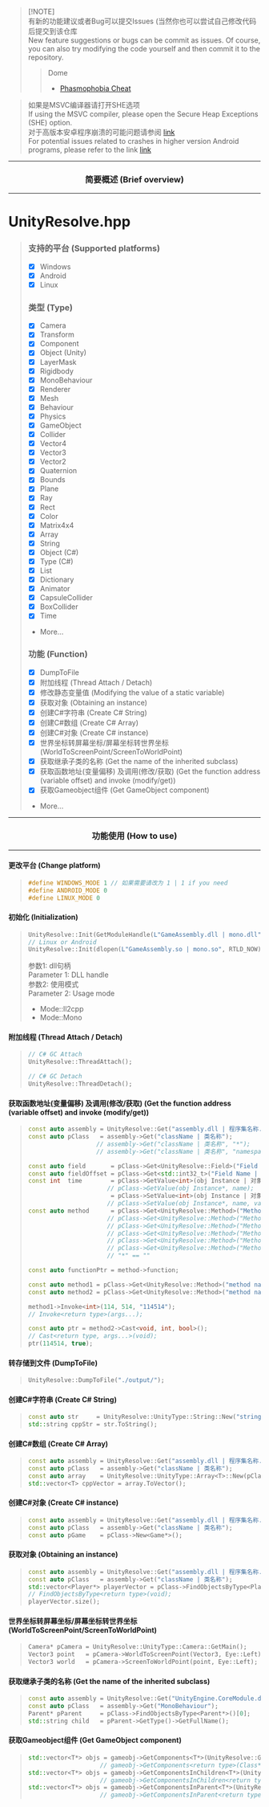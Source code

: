 > [!NOTE]\
> 有新的功能建议或者Bug可以提交Issues (当然你也可以尝试自己修改代码后提交到该仓库\
> New feature suggestions or bugs can be commit as issues. Of course, you can also try modifying the code yourself and then commit it to the repository.
> > Dome
> > - [Phasmophobia Cheat](https://github.com/issuimo/PhasmophobiaCheat/tree/main) 

> 如果是MSVC编译器请打开SHE选项 \
> If using the MSVC compiler, please open the Secure Heap Exceptions (SHE) option. \
> 对于高版本安卓程序崩溃的可能问题请参阅 [link](https://github.com/issuimo/UnityResolve.hpp/issues/11) \
> For potential issues related to crashes in higher version Android programs, please refer to the link [link](https://github.com/issuimo/UnityResolve.hpp/issues/11)
<hr>
<h3 align="center">简要概述 (Brief overview)</h3>
<hr>

# UnityResolve.hpp
> ### 支持的平台 (Supported platforms)
> - [X] Windows
> - [X] Android
> - [X] Linux
> ### 类型 (Type)
> - [X] Camera
> - [X] Transform
> - [X] Component
> - [X] Object (Unity)
> - [X] LayerMask
> - [X] Rigidbody
> - [x] MonoBehaviour
> - [x] Renderer
> - [x] Mesh
> - [X] Behaviour
> - [X] Physics
> - [X] GameObject
> - [X] Collider
> - [X] Vector4
> - [X] Vector3
> - [X] Vector2
> - [X] Quaternion
> - [X] Bounds
> - [X] Plane
> - [X] Ray
> - [X] Rect
> - [X] Color
> - [X] Matrix4x4
> - [X] Array
> - [x] String
> - [x] Object (C#)
> - [X] Type (C#)
> - [X] List
> - [X] Dictionary
> - [X] Animator
> - [X] CapsuleCollider
> - [X] BoxCollider
> - [X] Time
> - More...
> ### 功能 (Function)
> - [X] DumpToFile
> - [X] 附加线程 (Thread Attach / Detach)
> - [X] 修改静态变量值 (Modifying the value of a static variable)
> - [X] 获取对象 (Obtaining an instance)
> - [X] 创建C#字符串 (Create C# String)
> - [X] 创建C#数组 (Create C# Array)
> - [X] 创建C#对象 (Create C# instance)
> - [X] 世界坐标转屏幕坐标/屏幕坐标转世界坐标 (WorldToScreenPoint/ScreenToWorldPoint)
> - [X] 获取继承子类的名称 (Get the name of the inherited subclass)
> - [X] 获取函数地址(变量偏移) 及调用(修改/获取) (Get the function address (variable offset) and invoke (modify/get))
> - [x] 获取Gameobject组件 (Get GameObject component)
> - More...
<hr>
<h3 align="center">功能使用 (How to use)</h3>
<hr>

#### 更改平台 (Change platform)
> ``` c++
> #define WINDOWS_MODE 1 // 如果需要请改为 1 | 1 if you need
> #define ANDROID_MODE 0
> #define LINUX_MODE 0
> ```

#### 初始化 (Initialization)
> ``` c++
> UnityResolve::Init(GetModuleHandle(L"GameAssembly.dll | mono.dll"), UnityResolve::Mode::Mono);
> // Linux or Android
> UnityResolve::Init(dlopen(L"GameAssembly.so | mono.so", RTLD_NOW), UnityResolve::Mode::Mono);
> ```
> 参数1: dll句柄 \
> Parameter 1: DLL handle \
> 参数2: 使用模式 \
> Parameter 2: Usage mode
> - Mode::Il2cpp
> - Mode::Mono

#### 附加线程 (Thread Attach / Detach)
> ``` c++
> // C# GC Attach
> UnityResolve::ThreadAttach();
> 
> // C# GC Detach
> UnityResolve::ThreadDetach();
> ```

#### 获取函数地址(变量偏移) 及调用(修改/获取) (Get the function address (variable offset) and invoke (modify/get))
> ``` c++
> const auto assembly = UnityResolve::Get("assembly.dll | 程序集名称.dll");
> const auto pClass   = assembly->Get("className | 类名称");
>                    // assembly->Get("className | 类名称", "*");
>                    // assembly->Get("className | 类名称", "namespace | 空间命名");
> 
> const auto field       = pClass->Get<UnityResolve::Field>("Field Name | 变量名");
> const auto fieldOffset = pClass->Get<std::int32_t>("Field Name | 变量名");
> const int  time        = pClass->GetValue<int>(obj Instance | 对象地址, "time");
>                       // pClass->GetValue(obj Instance*, name);
>                        = pClass->SetValue<int>(obj Instance | 对象地址, "time", 114514);
>                       // pClass->SetValue(obj Instance*, name, value);
> const auto method      = pClass->Get<UnityResolve::Method>("Method Name | 函数名");
>                       // pClass->Get<UnityResolve::Method>("Method Name | 函数名", { "System.String" });
>                       // pClass->Get<UnityResolve::Method>("Method Name | 函数名", { "*", "System.String" });
>                       // pClass->Get<UnityResolve::Method>("Method Name | 函数名", { "*", "", "System.String" });
>                       // pClass->Get<UnityResolve::Method>("Method Name | 函数名", { "*", "System.Int32", "System.String" });
>                       // pClass->Get<UnityResolve::Method>("Method Name | 函数名", { "*", "System.Int32", "System.String", "*" });
>                       // "*" == ""
> 
> const auto functionPtr = method->function;
> 
> const auto method1 = pClass->Get<UnityResolve::Method>("method name1 | 函数名称1");
> const auto method2 = pClass->Get<UnityResolve::Method>("method name2 | 函数名称2");
> 
> method1->Invoke<int>(114, 514, "114514");
> // Invoke<return type>(args...);
> 
> const auto ptr = method2->Cast<void, int, bool>();
> // Cast<return type, args...>(void);
> ptr(114514, true);
> ```

#### 转存储到文件 (DumpToFile)
> ``` C++
> UnityResolve::DumpToFile("./output/");
> ```

#### 创建C#字符串 (Create C# String)
> ``` c++
> const auto str     = UnityResolve::UnityType::String::New("string | 字符串");
> std::string cppStr = str.ToString();
> ```

#### 创建C#数组 (Create C# Array)
> ``` c++
> const auto assembly = UnityResolve::Get("assembly.dll | 程序集名称.dll");
> const auto pClass   = assembly->Get("className | 类名称");
> const auto array    = UnityResolve::UnityType::Array<T>::New(pClass, size);
> std::vector<T> cppVector = array.ToVector();
> ```

#### 创建C#对象 (Create C# instance)
> ``` c++
> const auto assembly = UnityResolve::Get("assembly.dll | 程序集名称.dll");
> const auto pClass   = assembly->Get("className | 类名称");
> const auto pGame    = pClass->New<Game*>();
> ```

#### 获取对象 (Obtaining an instance)
> ``` c++
> const auto assembly = UnityResolve::Get("assembly.dll | 程序集名称.dll");
> const auto pClass   = assembly->Get("className | 类名称");
> std::vector<Player*> playerVector = pClass->FindObjectsByType<Player*>();
> // FindObjectsByType<return type>(void);
> playerVector.size();
> ```

#### 世界坐标转屏幕坐标/屏幕坐标转世界坐标 (WorldToScreenPoint/ScreenToWorldPoint)
> ``` c++
> Camera* pCamera = UnityResolve::UnityType::Camera::GetMain();
> Vector3 point   = pCamera->WorldToScreenPoint(Vector3, Eye::Left);
> Vector3 world   = pCamera->ScreenToWorldPoint(point, Eye::Left);
> ```

#### 获取继承子类的名称 (Get the name of the inherited subclass)
> ``` c++
> const auto assembly = UnityResolve::Get("UnityEngine.CoreModule.dll");
> const auto pClass   = assembly->Get("MonoBehaviour");
> Parent* pParent     = pClass->FindObjectsByType<Parent*>()[0];
> std::string child   = pParent->GetType()->GetFullName();
> ```

#### 获取Gameobject组件 (Get GameObject component)
> ``` c++
> std::vector<T*> objs = gameobj->GetComponents<T*>(UnityResolve::Get("assembly.dll")->Get("class")));
>                     // gameobj->GetComponents<return type>(Class* component)
> std::vector<T*> objs = gameobj->GetComponentsInChildren<T*>(UnityResolve::Get("assembly.dll")->Get("class")));
>                     // gameobj->GetComponentsInChildren<return type>(Class* component)
> std::vector<T*> objs = gameobj->GetComponentsInParent<T*>(UnityResolve::Get("assembly.dll")->Get("class")));
>                     // gameobj->GetComponentsInParent<return type>(Class* component)
> ```

